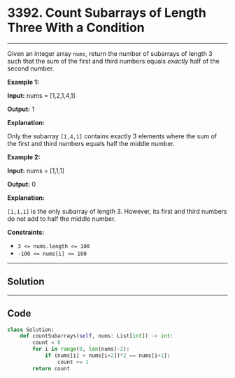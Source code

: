 # 3392. Count Subarrays of Length Three With a Condition

---

Given an integer array `nums`, return the number of subarrays of length 3 such that the sum of the first and third numbers equals _exactly_ half of the second number.

 

**Example 1:**

**Input:** nums = [1,2,1,4,1]

**Output:** 1

**Explanation:**

Only the subarray `[1,4,1]` contains exactly 3 elements where the sum of the first and third numbers equals half the middle number.

**Example 2:**

**Input:** nums = [1,1,1]

**Output:** 0

**Explanation:**

`[1,1,1]` is the only subarray of length 3. However, its first and third numbers do not add to half the middle number.

 

**Constraints:**

  * `3 <= nums.length <= 100`
  * `-100 <= nums[i] <= 100`

---

## Solution



---

## Code
```python
class Solution:
    def countSubarrays(self, nums: List[int]) -> int:
        count = 0
        for i in range(0, len(nums)-2):
            if (nums[i] + nums[i+2])*2 == nums[i+1]:
                count += 1
        return count
```